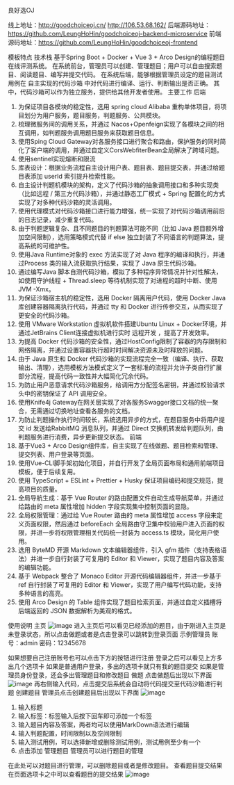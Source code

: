 良好选OJ

线上地址：http://goodchoiceoj.cn/
http://106.53.68.162/
后端源码地址：https://github.com/LeungHoHin/goodchoiceoj-backend-microservice
前端源码地址：https://github.com/LeungHoHin/goodchoiceoj-frontend

模板特点
技术栈
基于Spring Boot + Docker + Vue 3 + Arco Design的编程题目在线评测系统。
在系统前台，管理员可以创建、管理题目；用户可以自由搜索题目、阅读题目、编写并提交代码。
在系统后端，能够根据管理员设定的题目测试用例在 自主实现的代码沙箱 中对代码进行编译、运行、判断输出是否正确。
其中，代码沙箱可以作为独立服务，提供给其他开发者使用。
主要工作
后端
1. 为保证项目各模块的稳定性，选用 spring cloud Alibaba 重构单体项目，将项目划分为用户服务，题目服务，判题服务、公共模块。
2. 梳理微服务间的调用关系，并通过 Nacos+Openfeign实现了各模块之间的相互调用，如判题服务调用题目服务来获取题目信息。
3. 使用Sping Cloud Gateway对各服务接口进行聚合和路由，保护服务的同时简化了客户端的调用，并通过自定义CorsWebfiterBean全局解决了跨域问题。
4. 使用sentinel实现熔断和限流
5. 库表设计：根据业务流程自主设计用户表、题目表、题目提交表，并通过给题目表添加 userId 索引提升检索性能。
6. 自主设计判题机模块的架构，定义了代码沙箱的抽象调用接口和多种实现类（比如远程 / 第三方代码沙箱），并通过静态工厂模式 + Spring 配置化的方式实现了对多种代码沙箱的灵活调用。
7. 使用代理模式对代码沙箱接口进行能力增强，统一实现了对代码沙箱调用前后的日志记录，减少重复代码。
8. 由于判题逻辑复杂、且不同题目的判题算法可能不同（比如 Java 题目额外增加空间限制），选用策略模式代替 if else 独立封装了不同语言的判题算法，提高系统的可维护性。
9. 使用Java Runtime对象的 exec 方法实现了对 Java 程序的编译和执行，并通过Process 类的输入流获取执行结果，实现了 Java 原生代码沙箱。
10. 通过编写Java 脚本自测代码沙箱，模拟了多种程序异常情况并针对性解决，如使用守护线程 + Thread.sleep 等待机制实现了对进程的超时中断、使用 JVM -Xmx。
11. 为保证沙箱宿主机的稳定性，选用 Docker 隔离用户代码，使用 Docker Java 库创建容器隔离执行代码，并通过 tty 和 Docker 进行传参交互，从而实现了更安全的代码沙箱。
12. 使用 VMware Workstation 虚拟机软件搭建Ubuntu Linux + Docker环境，并通过JetBrains Client连接虚拟机进行实时 远程开发 ，提高了开发效率。
13. 为提高 Docker 代码沙箱的安全性，通过HostConfig限制了容器的内存限制和网络隔离，并通过设置容器执行超时时间解决资源未及时释放的问题。
14. 由于 Java 原生和 Docker 代码沙箱的实现流程完全一致（编译、执行、获取输出、清理），选用模板方法模式定义了一套标准的流程并允许子类自行扩展部分流程，提高代码一致性并大幅简化冗余代码。
15. 为防止用户恶意请求代码沙箱服务，给调用方分配签名密钥，并通过校验请求头中的密钥保证了 API 调用安全。
16. 使用Knife4j Gateway在网关层实现了对各服务Swagger接口文档的统一聚合，无需通过切换地址查看各服务的文档。
17. 为防止判题操作执行时间较长，系统选用异步的方式，在题目服务中将用户提交 id 发送给RabbitMQ 消息队列，并通过 Direct 交换机转发给判题队列，由判题服务进行消费，异步更新提交状态。
    前端
1. 基于Vue3 + Arco Design组件库，自主实现了在线做题、题目检索和管理、提交列表、用户登录等页面。
2. 使用Vue-CLI脚手架初始化项目，并自行开发了全局页面布局和通用前端项目模板，便于后续复用。
3. 使用 TypeScript + ESLint + Prettier + Husky 保证项目编码和提交规范，提高项目的质量。
4. 全局导航生成：基于 Vue Router 的路由配置文件自动生成导航菜单，并通过给路由的 meta 属性增加 hidden 字段实现集中控制页面的显隐。
5. 全局权限管理：通过给 Vue Router 路由的 meta 属性增加 access 字段来定义页面权限，然后通过 beforeEach 全局路由守卫集中校验用户进入页面的权限，并进一步将权限管理相关代码统一封装为 access.ts 模块，简化用户使用。
6. 选用 ByteMD 开源 Markdown 文本编辑器组件，引入 gfm 插件（支持表格语法）并进一步自行封装了可复用的 Editor 和 Viewer，实现了题目内容及答案的编辑功能。
7. 基于 Webpack 整合了 Monaco Editor 开源代码编辑器组件，并进一步基于 ref 自行封装了可复用的 Editor 和 Viewer，实现了用户编写代码功能，支持多种语言的高亮。
8. 使用 Arco Design 的 Table 组件实现了题目检索页面，并通过自定义插槽将后端返回的 JSON 数据解析为美观的格式。

使用说明
主页
![image](https://github.com/LeungHoHin/goodchoiceoj-backend/assets/114863160/c30c6de1-6163-4c17-a02e-c91d099782ff)
进入主页后可以看见已经添加的题目，由于刚进入主页是未登录状态，所以点击做题或者是点击登录可以跳转到登录页面
示例管理员
账号：admin
密码：12345678

如果想要自己注册账号也可以点击下方的按钮进行注册
登录之后可以看见上方多出几个选项卡
如果是普通用户登录，多出的选项卡就只有我的题目提交
如果是管理员身份登录，还会多出管理题目和修改题目
做题
点击做题后出现以下界面
![image](https://github.com/LeungHoHin/goodchoiceoj-backend/assets/114863160/1264aacd-f911-4549-a072-739f2489763c)
再右侧输入代码，点击提交后系统会自动将代码提交至代码沙箱进行判题
创建题目
管理员点击创建题目后出现以下界面
![image](https://github.com/LeungHoHin/goodchoiceoj-backend/assets/114863160/f2ca7566-a893-4836-a2b6-938a2f52b305)
1. 输入标题
2. 输入标签：标签输入后按下回车即可添加一个标签
3. 输入题目内容及答案，两者均可以使用MarkDown语法进行编辑
4. 输入判题配置，时间限制以及空间限制
5. 输入测试用例，可以选择新增或删除测试用例，测试用例至少有一个
6. 点击添加
   管理题目
   管理员可以进行题目的管理

在此处可以对题目进行管理，可以删除题目或者是修改题目。
查看题目提交结果
在页面选项卡之中可以查看题目的提交结果
![image](https://github.com/LeungHoHin/goodchoiceoj-backend/assets/114863160/fadc29c0-10e5-4495-8e7a-aa9ea3206e8a)
